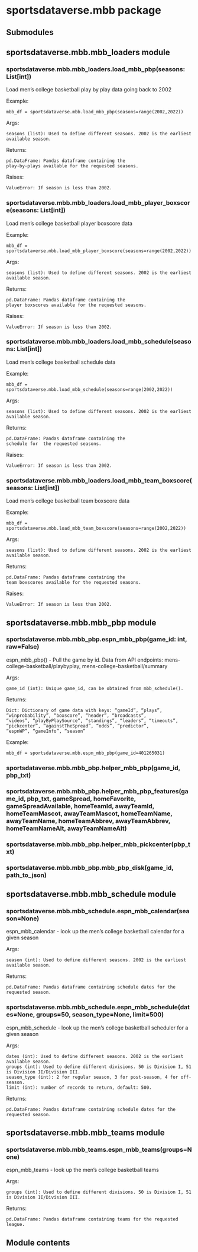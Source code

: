 # sportsdataverse.mbb package

## Submodules

## sportsdataverse.mbb.mbb_loaders module


### sportsdataverse.mbb.mbb_loaders.load_mbb_pbp(seasons: List[int])
Load men’s college basketball play by play data going back to 2002

Example:

    mbb_df = sportsdataverse.mbb.load_mbb_pbp(seasons=range(2002,2022))

Args:

    seasons (list): Used to define different seasons. 2002 is the earliest available season.

Returns:

    pd.DataFrame: Pandas dataframe containing the
    play-by-plays available for the requested seasons.

Raises:

    ValueError: If season is less than 2002.


### sportsdataverse.mbb.mbb_loaders.load_mbb_player_boxscore(seasons: List[int])
Load men’s college basketball player boxscore data

Example:

    mbb_df = sportsdataverse.mbb.load_mbb_player_boxscore(seasons=range(2002,2022))

Args:

    seasons (list): Used to define different seasons. 2002 is the earliest available season.

Returns:

    pd.DataFrame: Pandas dataframe containing the
    player boxscores available for the requested seasons.

Raises:

    ValueError: If season is less than 2002.


### sportsdataverse.mbb.mbb_loaders.load_mbb_schedule(seasons: List[int])
Load men’s college basketball schedule data

Example:

    mbb_df = sportsdataverse.mbb.load_mbb_schedule(seasons=range(2002,2022))

Args:

    seasons (list): Used to define different seasons. 2002 is the earliest available season.

Returns:

    pd.DataFrame: Pandas dataframe containing the
    schedule for  the requested seasons.

Raises:

    ValueError: If season is less than 2002.


### sportsdataverse.mbb.mbb_loaders.load_mbb_team_boxscore(seasons: List[int])
Load men’s college basketball team boxscore data

Example:

    mbb_df = sportsdataverse.mbb.load_mbb_team_boxscore(seasons=range(2002,2022))

Args:

    seasons (list): Used to define different seasons. 2002 is the earliest available season.

Returns:

    pd.DataFrame: Pandas dataframe containing the
    team boxscores available for the requested seasons.

Raises:

    ValueError: If season is less than 2002.

## sportsdataverse.mbb.mbb_pbp module


### sportsdataverse.mbb.mbb_pbp.espn_mbb_pbp(game_id: int, raw=False)
espn_mbb_pbp() - Pull the game by id. Data from API endpoints: mens-college-basketball/playbyplay, mens-college-basketball/summary

Args:

    game_id (int): Unique game_id, can be obtained from mbb_schedule().

Returns:

    Dict: Dictionary of game data with keys: “gameId”, “plays”, “winprobability”, “boxscore”, “header”, “broadcasts”,
    “videos”, “playByPlaySource”, “standings”, “leaders”, “timeouts”, “pickcenter”, “againstTheSpread”, “odds”, “predictor”,
    “espnWP”, “gameInfo”, “season”

Example:

    mbb_df = sportsdataverse.mbb.espn_mbb_pbp(game_id=401265031)


### sportsdataverse.mbb.mbb_pbp.helper_mbb_pbp(game_id, pbp_txt)

### sportsdataverse.mbb.mbb_pbp.helper_mbb_pbp_features(game_id, pbp_txt, gameSpread, homeFavorite, gameSpreadAvailable, homeTeamId, awayTeamId, homeTeamMascot, awayTeamMascot, homeTeamName, awayTeamName, homeTeamAbbrev, awayTeamAbbrev, homeTeamNameAlt, awayTeamNameAlt)

### sportsdataverse.mbb.mbb_pbp.helper_mbb_pickcenter(pbp_txt)

### sportsdataverse.mbb.mbb_pbp.mbb_pbp_disk(game_id, path_to_json)
## sportsdataverse.mbb.mbb_schedule module


### sportsdataverse.mbb.mbb_schedule.espn_mbb_calendar(season=None)
espn_mbb_calendar - look up the men’s college basketball calendar for a given season

Args:

    season (int): Used to define different seasons. 2002 is the earliest available season.

Returns:

    pd.DataFrame: Pandas dataframe containing schedule dates for the requested season.


### sportsdataverse.mbb.mbb_schedule.espn_mbb_schedule(dates=None, groups=50, season_type=None, limit=500)
espn_mbb_schedule - look up the men’s college basketball scheduler for a given season

Args:

    dates (int): Used to define different seasons. 2002 is the earliest available season.
    groups (int): Used to define different divisions. 50 is Division I, 51 is Division II/Division III.
    season_type (int): 2 for regular season, 3 for post-season, 4 for off-season.
    limit (int): number of records to return, default: 500.

Returns:

    pd.DataFrame: Pandas dataframe containing schedule dates for the requested season.

## sportsdataverse.mbb.mbb_teams module


### sportsdataverse.mbb.mbb_teams.espn_mbb_teams(groups=None)
espn_mbb_teams - look up the men’s college basketball teams

Args:

    groups (int): Used to define different divisions. 50 is Division I, 51 is Division II/Division III.

Returns:

    pd.DataFrame: Pandas dataframe containing teams for the requested league.

## Module contents
